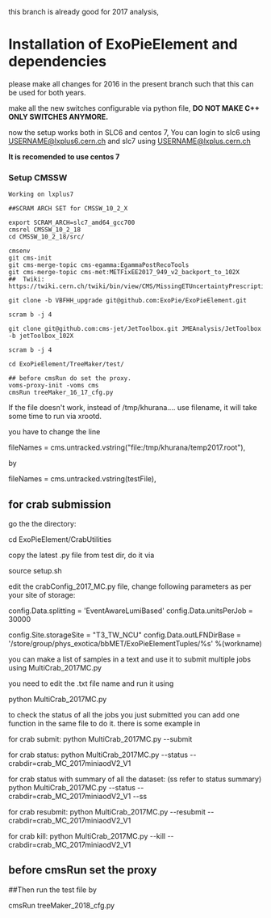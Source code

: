 this branch is already good for 2017 analysis, 



# Installation of ExoPieElement and dependencies
 please make all changes for 2016 in the present branch such that this can be used for both years. 

 make all the new switches configurable via python file, **DO NOT MAKE C++ ONLY SWITCHES ANYMORE.**

now the setup works both in SLC6 and centos 7, You can login to slc6 using USERNAME@lxplus6.cern.ch   and slc7 using USERNAME@lxplus.cern.ch

**It is recomended to use centos 7**

### Setup CMSSW
```
Working on lxplus7

##SCRAM ARCH SET for CMSSW_10_2_X

export SCRAM_ARCH=slc7_amd64_gcc700
cmsrel CMSSW_10_2_18
cd CMSSW_10_2_18/src/

cmsenv
git cms-init
git cms-merge-topic cms-egamma:EgammaPostRecoTools
git cms-merge-topic cms-met:METFixEE2017_949_v2_backport_to_102X  
##  Twiki: https://twiki.cern.ch/twiki/bin/view/CMS/MissingETUncertaintyPrescription

git clone -b VBFHH_upgrade git@github.com:ExoPie/ExoPieElement.git

scram b -j 4

git clone git@github.com:cms-jet/JetToolbox.git JMEAnalysis/JetToolbox -b jetToolbox_102X

scram b -j 4

cd ExoPieElement/TreeMaker/test/

## before cmsRun do set the proxy. 
voms-proxy-init -voms cms 
cmsRun treeMaker_16_17_cfg.py
```
If the file doesn't work, instead of /tmp/khurana.... use filename, it will take some time to run via xrootd. 

you have to change the line 

fileNames = cms.untracked.vstring("file:/tmp/khurana/temp2017.root"),

by

fileNames = cms.untracked.vstring(testFile),


## for crab submission 

go the the directory: 

cd ExoPieElement/CrabUtilities

copy the latest .py file from test dir, do it via

source setup.sh


edit the crabConfig_2017_MC.py file, change following parameters as per your site of storage: 

config.Data.splitting = 'EventAwareLumiBased'
config.Data.unitsPerJob = 30000

config.Site.storageSite = "T3_TW_NCU"
config.Data.outLFNDirBase = '/store/group/phys_exotica/bbMET/ExoPieElementTuples/%s' %(workname)

you can make a list of samples in a text and use it to submit multiple jobs using MultiCrab_2017MC.py

you need to edit the .txt file name and run it using 

python MultiCrab_2017MC.py

 to check the status of all the jobs you just submitted you can add one function in the same file to do it. there is some example in 




for crab submit: 
python MultiCrab_2017MC.py --submit 

for crab status: 
python MultiCrab_2017MC.py --status --crabdir=crab_MC_2017miniaodV2_V1

for crab status with summary of all the dataset:  (ss refer to status summary)
python MultiCrab_2017MC.py --status --crabdir=crab_MC_2017miniaodV2_V1 --ss 

for crab resubmit: 
python MultiCrab_2017MC.py --resubmit --crabdir=crab_MC_2017miniaodV2_V1

for crab kill: 
python MultiCrab_2017MC.py --kill --crabdir=crab_MC_2017miniaodV2_V1



## before cmsRun set the proxy

##Then run the test file by

cmsRun treeMaker_2018_cfg.py
